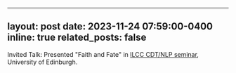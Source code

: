 
---
layout: post
date: 2023-11-24 07:59:00-0400
inline: true
related_posts: false
---

Invited Talk: Presented "Faith and Fate" in [ILCC CDT/NLP seminar](https://web.inf.ed.ac.uk/ilcc/news-events/seminars-2023/nuaha-dziri-seminar), University of Edinburgh. 
